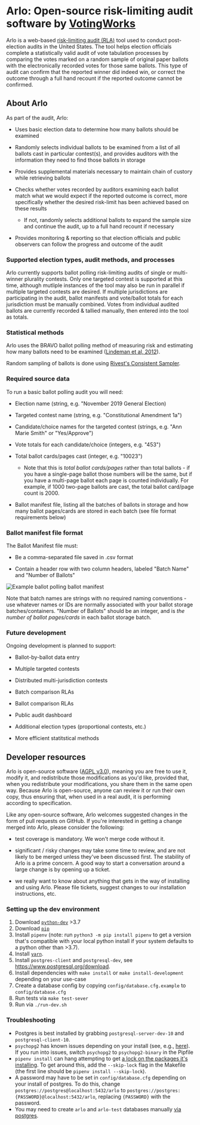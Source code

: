 # Arlo: Open-source risk-limiting audit software by [VotingWorks](voting.works)

Arlo is a web-based [risk-limiting audit (RLA)](https://risklimitingaudits.org) tool used to conduct post-election audits in the United States.  The tool helps election officials complete a statistically valid audit of vote tabulation processes by comparing the votes marked on a random sample of original paper ballots with the electronically recorded votes for those same ballots. This type of audit can confirm that the reported winner did indeed win, or correct the outcome through a full hand recount if the reported outcome cannot be confirmed.

## About Arlo

As part of the audit, Arlo:

* Uses basic election data to determine how many ballots should be examined

* Randomly selects individual ballots to be examined from a list of all ballots cast in particular contest(s), and provides auditors with the information they need to find those ballots in storage

* Provides supplemental materials necessary to maintain chain of custory while retrieving ballots

* Checks whether votes recorded by auditors examining each ballot match what we would expect if the reported outcome is correct, more specifically whether the desired risk-limit has been achieved based on these results

  * If not, randomly selects additional ballots to expand the sample size and continue the audit, up to a full hand recount if necessary

* Provides monitoring & reporting so that election officials and public observers can follow the progress and outcome of the audit

### Supported election types, audit methods, and processes

Arlo currently supports ballot polling risk-limiting audits of single or multi-winner plurality contests. Only one targeted contest is supported at this time, although mutliple instances of the tool may also be run in parallel if multiple targeted contests are desired. If multiple jurisdictions are participating in the audit, ballot manifests and vote/ballot totals for each jurisdiction must be manually combined. Votes from individual audited ballots are currently recorded & tallied manually, then entered into the tool as totals. 

### Statistical methods

Arlo uses the BRAVO ballot polling method of measuring risk and estimating how many ballots need to be examined ([Lindeman et al, 2012](https://www.usenix.org/system/files/conference/evtwote12/evtwote12-final27.pdf)). 

Random sampling of ballots is done using [Rivest's Consistent Sampler](https://github.com/ron-rivest/consistent_sampler). 

### Required source data

To run a basic ballot polling audit you will need: 

  * Election name (string, e.g. "November 2019 General Election)
  
  * Targeted contest name (string, e.g. "Constitutional Amendment 1a")
  
  * Candidate/choice names for the targeted contest (strings, e.g. "Ann Marie Smith" or "Yes/Approve")
  
  * Vote totals for each candidate/choice (integers, e.g. "453")
  
  * Total ballot cards/pages cast (integer, e.g. "10023")
    * Note that this is *total ballot cards/pages* rather than total ballots - if you have a single-page ballot those numbers will be the same, but if you have a multi-page ballot each page is counted individually. For example, if 1000 two-page ballots are cast, the total ballot card/page count is 2000.
    
  * Ballot manifest file, listing all the batches of ballots in storage and how many ballot pages/cards are stored in each batch (see file format requirements below)

### Ballot manifest file format

The Ballot Manifest file must:

  * Be a comma-separated file saved in .csv format
  
  * Contain a header row with two column headers, labeled "Batch Name" and "Number of Ballots"
  
  ![Example ballot polling ballot manifest](https://github.com/votingworks/arlo/blob/readme-updates/images/Ballot%20Manifest%20Example.png)

Note that batch names are strings with no required naming conventions - use whatever names or IDs are normally associated with your ballot storage batches/containers. "Number of Ballots" should be an integer, and is *the number of ballot pages/cards* in each ballot storage batch. 

### Future development

Ongoing development is planned to support:

  * Ballot-by-ballot data entry
   
  * Multiple targeted contests 
  
  * Distributed multi-jurisdiction contests
  
  * Batch comparison RLAs
  
  * Ballot comparison RLAs
  
  * Public audit dashboard
  
  * Additional election types (proportional contests, etc.)
  
  * More efficient statitstical methods

## Developer resources

Arlo is open-source software ([AGPL v3.0](https://github.com/votingworks/arlo/blob/master/LICENSE)), meaning you are free to use it, modify it, and redistribute those modifications as you'd like, provided that, when you redistribute your modifications, you share them in the same open way. Because Arlo is open-source, anyone can review it or run their own copy, thus ensuring that, when used in a real audit, it is performing according to specification.

Like any open-source software, Arlo welcomes suggested changes in the form of pull requests on GitHub. If you're interested in getting a change merged into Arlo, please consider the following:

* test coverage is mandatory. We won't merge code without it.

* significant / risky changes may take some time to review, and are not likely to be merged unless they've been discussed first. The stability of Arlo is a prime concern. A good way to start a conversation around a large change is by opening up a ticket.

* we really want to know about anything that gets in the way of installing and using Arlo. Please file tickets, suggest changes to our installation instructions, etc.

### Setting up the dev environment

1. Download [`python-dev`](https://www.python.org/) >3.7 
2. Download [`pip`](https://pypi.org/project/pip/)
3. Install `pipenv` (note: run `python3 -m pip install pipenv` to get a version that's compatible with your local python install if your system defaults to a python other than >3.7).
4. Install [`yarn`](https://yarnpkg.com/en/docs/install).
5. Install `postgres-client` and `postgresql-dev`, see https://www.postgresql.org/download.
6. Install dependencies with `make install` or `make install-development` depending on your use-case
7. Create a database config by copying `config/database.cfg.example` to `config/database.cfg`
8. Run tests via `make test-sever`
9. Run via `./run-dev.sh`

### Troubleshooting

* Postgres is best installed by grabbing `postgresql-server-dev-10` and `postgresql-client-10`.
* `psychopg2` has known issues depending on your install (see, e.g., [here](https://github.com/psycopg/psycopg2/issues/674)). If you run into issues, switch `psychopg2` to `psychopg2-binary` in the Pipfile
* `pipenv install` can hang attempting to get [a lock on the packages it's installing](https://github.com/pypa/pipenv/issues/3827). To get around this, add the `--skip-lock` flag in the Makefile (the first line should be `pipenv install --skip-lock`).
* A password may have to be set in `config/database.cfg` depending on your install of postgres. To do this, change  `postgres://postgres@localhost:5432/arlo` to `postgres://postgres:{PASSWORD}@localhost:5432/arlo`, replacing `{PASSWORD}` with the password.
* You may need to create `arlo` and `arlo-test` databases manually [via postgres](https://www.postgresql.org/docs/9.0/sql-createdatabase.html). 
